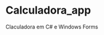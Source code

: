 # Calculadora_app
Claculadora em C# e Windows Forms
<!--Banner session-->
<!-- <p align="center"><img src="./src/calculadora.png" alt="calculadora"></p> -->
